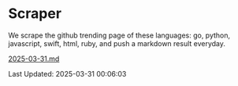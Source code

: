 # Scraper

We scrape the github trending page of these languages: go, python, javascript, swift, html, ruby, and push a markdown result everyday.

[2025-03-31.md](https://github.com/henson/Scraper/blob/master/2025-03-31.md)

Last Updated: 2025-03-31 00:06:03